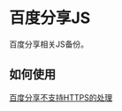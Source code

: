 # 百度分享JS

百度分享相关JS备份。

## 如何使用

[百度分享不支持HTTPS的处理](https://www.ddhigh.com/2019/07/12/baidu-share-support-https.html)